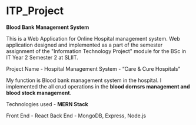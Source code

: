 # ITP_Project
<b>Blood Bank Management System</b>

This is a Web Application for Online Hospital management system.
Web application designed and implemented as a part of the semester assignment of the "Information Technology Project" module for the BSc in IT Year 2 Semester 2 at SLIIT.

Project Name - Hospital Management System - “Care & Cure Hospitals” 

My function is Blood bank management system in the hospital. I implemented the all crud operations in the <b>blood dornsrs management and blood stock management</b>.

Technologies used - <b>MERN Stack</b>

   Front End - React 
   Back End - MongoDB, Express, Node.js
